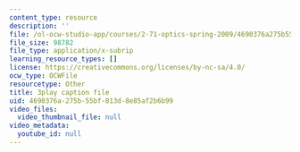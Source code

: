 ```yaml
---
content_type: resource
description: ''
file: /ol-ocw-studio-app/courses/2-71-optics-spring-2009/4690376a275b55bf813d8e85af2b6b99_JmWguqCZRxk.vtt
file_size: 98782
file_type: application/x-subrip
learning_resource_types: []
license: https://creativecommons.org/licenses/by-nc-sa/4.0/
ocw_type: OCWFile
resourcetype: Other
title: 3play caption file
uid: 4690376a-275b-55bf-813d-8e85af2b6b99
video_files:
  video_thumbnail_file: null
video_metadata:
  youtube_id: null
---
```

